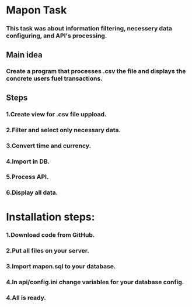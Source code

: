 # Mapon Task
### This task was about information filtering, necessery data configuring, and API's processing.
## Main idea
### Create a program that processes .csv the file and displays the concrete users fuel transactions.
## Steps
### 1.Create view for .csv file uppload.
### 2.Filter and select only necessary data.
### 3.Convert time and currency.
### 4.Import in DB.
### 5.Process API.
### 6.Display all data.
# Installation steps:
### 1.Download code from GitHub.
### 2.Put all files on your server.
### 3.Import mapon.sql to your database.
### 4.In api/config.ini change variables for your database config.
### 4.All is ready.

